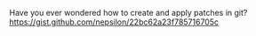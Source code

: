 Have you ever wondered how to create and apply patches in git?
https://gist.github.com/nepsilon/22bc62a23f785716705c

